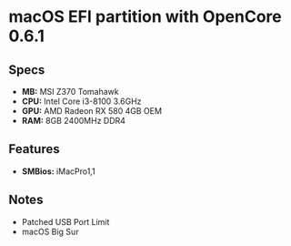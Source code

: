 # macOS EFI partition with OpenCore 0.6.1

## Specs

- **MB:** MSI Z370 Tomahawk
- **CPU:** Intel Core i3-8100 3.6GHz
- **GPU:** AMD Radeon RX 580 4GB OEM
- **RAM:** 8GB 2400MHz DDR4

## Features

- **SMBios:** iMacPro1,1

## Notes

- Patched USB Port Limit
- macOS Big Sur
